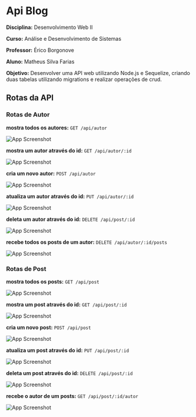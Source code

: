 
# Api Blog

**Disciplina:** Desenvolvimento Web II

**Curso:** Análise e Desenvolvimento de Sistemas

**Professor:** Érico Borgonove

**Aluno:** Matheus Silva Farias

**Objetivo:** Desenvolver uma API web utilizando Node.js e Sequelize, criando duas tabelas utilizando migrations e realizar operações de crud.


## Rotas da API

### Rotas de Autor
**mostra todos os autores:**
``GET /api/autor``

![App Screenshot](./public/images/showAllAutor.png)

**mostra um autor através do id:**
``GET /api/autor/:id``

![App Screenshot](./public/images/showAutor.png)

**cria um novo autor:**
``POST /api/autor``

![App Screenshot](./public/images/createAutor.png)

**atualiza um autor através do id:**
``PUT /api/autor/:id``

![App Screenshot](./public/images/updateAutor.png)

**deleta um autor através do id:**
``DELETE /api/post/:id``

![App Screenshot](./public/images/deleteAutor.png)

**recebe todos os posts de um autor:**
``DELETE /api/autor/:id/posts``

![App Screenshot](./public/images/postsAutor.png)

### Rotas de Post
**mostra todos os posts:**
``GET /api/post``

![App Screenshot](./public/images/postShowAll.png)

**mostra um post através do id:**
``GET /api/post/:id``

![App Screenshot](./public/images/postShow.png)

**cria um novo post:**
``POST /api/post``

![App Screenshot](./public/images/postCreate.png)

**atualiza um post através do id:**
``PUT /api/post/:id``

![App Screenshot](./public/images/postUpdate.png)

**deleta um post através do id:**
``DELETE /api/post/:id``

![App Screenshot](./public/images/postDelete.png)

**recebe o autor de um posts:**
``GET /api/post/:id/autor``

![App Screenshot](./public/images/autorPost.png)

